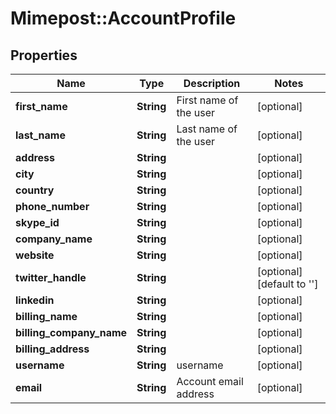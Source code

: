# Mimepost::AccountProfile

## Properties
Name | Type | Description | Notes
------------ | ------------- | ------------- | -------------
**first_name** | **String** | First name of the user | [optional] 
**last_name** | **String** | Last name of the user | [optional] 
**address** | **String** |  | [optional] 
**city** | **String** |  | [optional] 
**country** | **String** |  | [optional] 
**phone_number** | **String** |  | [optional] 
**skype_id** | **String** |  | [optional] 
**company_name** | **String** |  | [optional] 
**website** | **String** |  | [optional] 
**twitter_handle** | **String** |  | [optional] [default to &#39;&#39;]
**linkedin** | **String** |  | [optional] 
**billing_name** | **String** |  | [optional] 
**billing_company_name** | **String** |  | [optional] 
**billing_address** | **String** |  | [optional] 
**username** | **String** | username | [optional] 
**email** | **String** | Account email address | [optional] 


